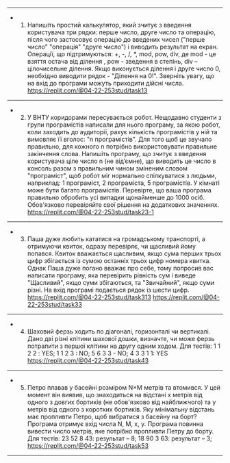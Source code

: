 *******************************************************************************************************************************************************************************
* 1. Напишіть простий калькулятор, який зчитує з введення користувача три рядки: перше число, друге число та операцію, після чого застосовує операцію до введених чисел ("перше число" "операція" "друге число") і виводить
результат на екран. Операції, що підтримуються: +, -, /, *, mod, pow, div, де
mod - це взяття остача від ділення ,
pow - зведення в степінь,
div – цілочисельне ділення.
Якщо виконується ділення і друге число 0, необхідно виводити рядок - "Ділення на 0!". Зверніть увагу, що на вхід до програми можуть приходити дійсні числа.
https://replit.com/@04-22-253stud/task13
******************************************************************************************************************************************************************************
* 2. У ВНТУ коридорами пересувається робот. Нещодавно студенти з групи програмістів написали для нього програму, за якою робот, коли заходить до аудиторії, рахує кількість програмістів у ній та вимовляє її вголос: "n
програмістів". Для того щоб це звучало правильно, для кожного n потрібно використовувати правильне закінчення слова. Напишіть програму, що зчитує з введення користувача ціле число n (не від’ємне), що виводить це число в
консоль разом з правильним чином зміненим словом "програміст", щоб робот міг нормально спілкуватися з людьми, наприклад: 1 програміст, 2 програміста, 5 програмістів. У кімнаті може бути багато програмістів. Перевірте, що ваша
програма правильно обробить усі випадки щонайменше до 1000 осіб. Обов'язково перевіряйте свої рішення на додаткових значеннях.
https://replit.com/@04-22-253stud/task23-1
******************************************************************************************************************************************************************************
* 3. Паша дуже любить кататися на громадському транспорті, а отримуючи квиток, одразу перевіряє, чи щасливий йому попався. Квиток вважається щасливим, якщо сума перших трьох цифр збігається із сумою останніх трьох
цифр номера квитка. Однак Паша дуже погано вважає про себе, тому попросив вас написати програму, яка перевірить рівність сум і виведе "Щасливий", якщо суми збігаються, та "Звичайний", якщо суми різні. На вхід
програмі подається рядок із шести цифр.
https://replit.com/@04-22-253stud/task313
https://replit.com/@04-22-253stud/task33
******************************************************************************************************************************************************************************
* 4. Шаховий ферзь ходить по діагоналі, горизонталі чи вертикалі. Дано дві різні клітини шахової дошки, визначте, чи може ферзь потрапити з першої клітини на другу одним ходом. Для тестів:
1 1 2 2 : YES; 1 1 2 3 : NO; 5 6 3 3 - NO; 4 3 3 1 1: YES
https://replit.com/@04-22-253stud/task43
******************************************************************************************************************************************************************************
* 5. Петро плавав у басейні розміром N×M метрів та втомився. У цей момент він виявив, що знаходиться на відстані х метрів від одного з довгих бортиків (не обов'язково від найближчого) та y метрів від одного з коротких бортиків.
Яку мінімальну відстань має пропливти Петро, щоб вибратися з басейну на борт? Програма отримує вхід числа N, M, x, y. Програма повинна вивести число метрів, яке потрібно пропливти Петру до борту.
Для тестів: 23 52 8 43: результат – 8; 18 90 3 63: результат – 3;
https://replit.com/@04-22-253stud/task53
******************************************************************************************************************************************************************************
